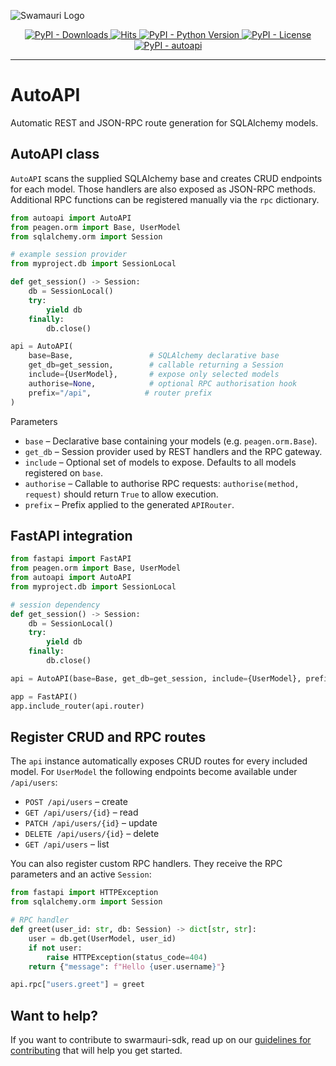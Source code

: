 ![Swamauri Logo](https://res.cloudinary.com/dbjmpekvl/image/upload/v1730099724/Swarmauri-logo-lockup-2048x757_hww01w.png)

<p align="center">
    <a href="https://pypi.org/project/autoapi/">
        <img src="https://img.shields.io/pypi/dm/autoapi" alt="PyPI - Downloads"/>
    </a>
    <a href="https://hits.sh/github.com/swarmauri/swarmauri-sdk/tree/master/pkgs/standards/autoapi/">
        <img alt="Hits" src="https://hits.sh/github.com/swarmauri/swarmauri-sdk/tree/master/pkgs/standards/autoapi.svg"/>
    </a>
    <a href="https://pypi.org/project/autoapi/">
        <img src="https://img.shields.io/pypi/pyversions/autoapi" alt="PyPI - Python Version"/>
    </a>
    <a href="https://pypi.org/project/autoapi/">
        <img src="https://img.shields.io/pypi/l/autoapi" alt="PyPI - License"/>
    </a>
    <a href="https://pypi.org/project/autoapi/">
        <img src="https://img.shields.io/pypi/v/autoapi?label=autoapi&color=green" alt="PyPI - autoapi"/>
    </a>
</p>

---

# AutoAPI

Automatic REST and JSON-RPC route generation for SQLAlchemy models.

## AutoAPI class

`AutoAPI` scans the supplied SQLAlchemy base and creates CRUD endpoints for each model. Those handlers are also exposed as JSON-RPC methods. Additional RPC functions can be registered manually via the `rpc` dictionary.

```python
from autoapi import AutoAPI
from peagen.orm import Base, UserModel
from sqlalchemy.orm import Session

# example session provider
from myproject.db import SessionLocal

def get_session() -> Session:
    db = SessionLocal()
    try:
        yield db
    finally:
        db.close()

api = AutoAPI(
    base=Base,                 # SQLAlchemy declarative base
    get_db=get_session,        # callable returning a Session
    include={UserModel},       # expose only selected models
    authorise=None,            # optional RPC authorisation hook
    prefix="/api",            # router prefix
)
```

Parameters

- `base` – Declarative base containing your models (e.g. `peagen.orm.Base`).
- `get_db` – Session provider used by REST handlers and the RPC gateway.
- `include` – Optional set of models to expose. Defaults to all models registered on `base`.
- `authorise` – Callable to authorise RPC requests: `authorise(method, request)` should return `True` to allow execution.
- `prefix` – Prefix applied to the generated `APIRouter`.

## FastAPI integration

```python
from fastapi import FastAPI
from peagen.orm import Base, UserModel
from autoapi import AutoAPI
from myproject.db import SessionLocal

# session dependency
def get_session() -> Session:
    db = SessionLocal()
    try:
        yield db
    finally:
        db.close()

api = AutoAPI(base=Base, get_db=get_session, include={UserModel}, prefix="/api")

app = FastAPI()
app.include_router(api.router)
```

## Register CRUD and RPC routes

The `api` instance automatically exposes CRUD routes for every included model. For `UserModel` the following endpoints become available under `/api/users`:

- `POST /api/users` – create
- `GET /api/users/{id}` – read
- `PATCH /api/users/{id}` – update
- `DELETE /api/users/{id}` – delete
- `GET /api/users` – list

You can also register custom RPC handlers. They receive the RPC parameters and an active `Session`:

```python
from fastapi import HTTPException
from sqlalchemy.orm import Session

# RPC handler
def greet(user_id: str, db: Session) -> dict[str, str]:
    user = db.get(UserModel, user_id)
    if not user:
        raise HTTPException(status_code=404)
    return {"message": f"Hello {user.username}"}

api.rpc["users.greet"] = greet
```

## Want to help?

If you want to contribute to swarmauri-sdk, read up on our [guidelines for contributing](https://github.com/swarmauri/swarmauri-sdk/blob/master/contributing.md) that will help you get started.
